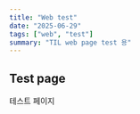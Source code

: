 ```yaml
---
title: "Web test"
date: "2025-06-29"
tags: ["web", "test"]
summary: "TIL web page test 용"
---
```


## Test page

테스트 페이지
